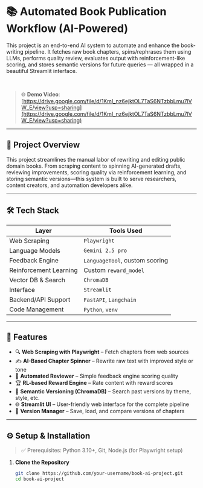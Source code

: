 # 📚 Automated Book Publication Workflow (AI-Powered)

This project is an end-to-end AI system to automate and enhance the book-writing pipeline. It fetches raw book chapters, spins/rephrases them using LLMs, performs quality review, evaluates output with reinforcement-like scoring, and stores semantic versions for future queries — all wrapped in a beautiful Streamlit interface.

<br/>

> 🌐 **Demo Video**: [https://drive.google.com/file/d/1KmI_nz6ejktOL7TaS6NTzbbLmu7lVW_E/view?usp=sharing](https://drive.google.com/file/d/1KmI_nz6ejktOL7TaS6NTzbbLmu7lVW_E/view?usp=sharing)

---

## 🚀 Project Overview

This project streamlines the manual labor of rewriting and editing public domain books. From scraping content to spinning AI-generated drafts, reviewing improvements, scoring quality via reinforcement learning, and storing semantic versions—this system is built to serve researchers, content creators, and automation developers alike.

---

## 🛠️ Tech Stack

| Layer                  | Tools Used |
|-----------------------|------------|
| Web Scraping          | `Playwright` |
| Language Models       | `Gemini 2.5 pro` |
| Feedback Engine       | `LanguageTool`, custom scoring |
| Reinforcement Learning| Custom `reward_model` |
| Vector DB & Search    | `ChromaDB` |
| Interface             | `Streamlit` |
| Backend/API Support   | `FastAPI`, `Langchain` |
| Code Management       | `Python`, `venv` |

---

## 🚀 Features

- 🔍 **Web Scraping with Playwright** – Fetch chapters from web sources
- ✍️ **AI-Based Chapter Spinner** – Rewrite raw text with improved style or tone
- 🧠 **Automated Reviewer** – Simple feedback engine scoring quality
- 🏆 **RL-based Reward Engine** – Rate content with reward scores
- 🧬 **Semantic Versioning (ChromaDB)** – Search past versions by theme, style, etc.
- 🌐 **Streamlit UI** – User-friendly web interface for the complete pipeline
- 💾 **Version Manager** – Save, load, and compare versions of chapters

---

## ⚙️ Setup & Installation

> ✅ Prerequisites: Python 3.10+, Git, Node.js (for Playwright setup)

1. **Clone the Repository**
   ```bash
   git clone https://github.com/your-username/book-ai-project.git
   cd book-ai-project


